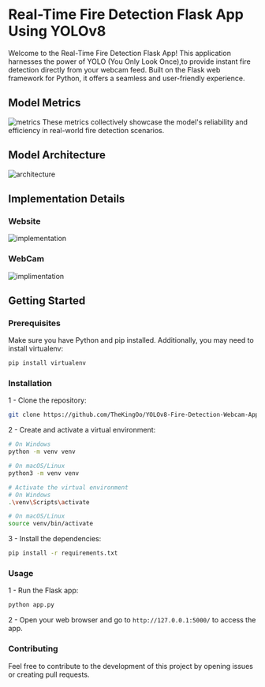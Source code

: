 # Real-Time Fire Detection Flask App Using YOLOv8

Welcome to the Real-Time Fire Detection Flask App! This application harnesses the power of YOLO (You Only Look Once),to provide instant fire detection directly from your webcam feed. Built on the Flask web framework for Python, it offers a seamless and user-friendly experience.
## Model Metrics
![metrics](https://github.com/TheKingOo/YOLOv8-Fire-Detection-Webcam-App-with-Flask/assets/95720632/9f3a6c02-a67c-48fb-af53-daed54438cb0)
These metrics collectively showcase the model's reliability and efficiency in real-world fire detection scenarios.
## Model Architecture
![architecture](https://github.com/TheKingOo/YOLOv8-Fire-Detection-Webcam-App-with-Flask/assets/95720632/96c83027-76e6-4813-a088-c70609e05609)
## Implementation Details
### Website 
![implementation](https://github.com/TheKingOo/YOLOv8-Fire-Detection-Webcam-App-with-Flask/assets/95720632/5b47fc32-9839-4c4f-929a-abdc089a4684)
### WebCam
![implimentation](https://github.com/TheKingOo/YOLOv8-Fire-Detection-Webcam-App-with-Flask/assets/95720632/9ee70aad-bd3f-4ffd-aa35-b8151d811659)


## Getting Started

### Prerequisites

Make sure you have Python and pip installed. Additionally, you may need to install virtualenv:

```bash
pip install virtualenv
```

### Installation

1 - Clone the repository:

```bash
git clone https://github.com/TheKingOo/YOLOv8-Fire-Detection-Webcam-App-with-Flask.git
```

2 - Create and activate a virtual environment:
```bash
# On Windows
python -m venv venv

# On macOS/Linux
python3 -m venv venv

# Activate the virtual environment
# On Windows
.\venv\Scripts\activate

# On macOS/Linux
source venv/bin/activate
```
3 - Install the dependencies:
```bash
pip install -r requirements.txt
```
### Usage
1 - Run the Flask app:
```bash
python app.py
```
2 - Open your web browser and go to `http://127.0.0.1:5000/` to access the app.

### Contributing
Feel free to contribute to the development of this project by opening issues or creating pull requests.


